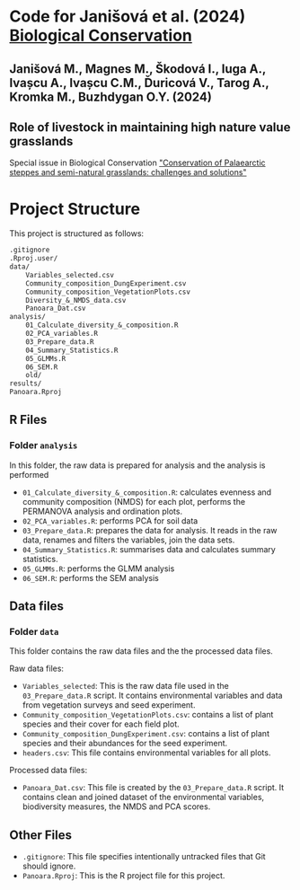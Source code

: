 # Code for Janišová et al. (2024) [Biological Conservation](https://www.sciencedirect.com/journal/biological-conservation)

## Janišová M., Magnes M., Škodová I., Iuga A., Ivașcu A., Ivașcu C.M., Ďuricová V., Tarog A., Kromka M., Buzhdygan O.Y. (2024) 
## Role of livestock in maintaining high nature value grasslands

Special issue in Biological Conservation ["Conservation of Palaearctic steppes and semi-natural grasslands: challenges and solutions"](https://www.sciencedirect.com/journal/biological-conservation/about/call-for-papers#conservation-of-palaearctic-steppes-and-semi-natural-grasslands-challenges-and-solutions)



# Project Structure

This project is structured as follows:

```md
.gitignore
.Rproj.user/
data/
    Variables_selected.csv
    Community_composition_DungExperiment.csv
    Community_composition_VegetationPlots.csv
    Diversity_&_NMDS_data.csv
    Panoara_Dat.csv
analysis/
    01_Calculate_diversity_&_composition.R
    02_PCA_variables.R
    03_Prepare_data.R
    04_Summary_Statistics.R
    05_GLMMs.R
    06_SEM.R
    old/
results/
Panoara.Rproj
```

## R Files

### Folder `analysis`

In this folder, the raw data is prepared for analysis and the analysis is performed

- `01_Calculate_diversity_&_composition.R`: calculates evenness and community composition (NMDS) for each plot, performs the PERMANOVA analysis and ordination plots.
- `02_PCA_variables.R`: performs PCA for soil data
- `03_Prepare_data.R`: prepares the data for analysis. It reads in the raw data, renames and filters the variables, join the data sets.
- `04_Summary_Statistics.R`: summarises data and calculates summary statistics.
- `05_GLMMs.R`: performs the GLMM analysis
- `06_SEM.R`: performs the SEM analysis
    

## Data files

### Folder `data`

This folder contains the raw data files and the the processed data files.

Raw data files:
- `Variables_selected`: This is the raw data file used in the `03_Prepare_data.R` script. It contains environmental variables and data from vegetation surveys and seed experiment.
- `Community_composition_VegetationPlots.csv`: contains a list of plant species and their cover for each field plot. 
- `Community_composition_DungExperiment.csv`: contains a list of plant species and their abundances for the seed experiment. 
- `headers.csv`: This file contains environmental variables for all plots.

Processed data files:
- `Panoara_Dat.csv`: This file is created by the `03_Prepare_data.R` script. It contains clean and joined dataset of the environmental variables, biodiversity measures, the NMDS and PCA scores.


## Other Files

- `.gitignore`: This file specifies intentionally untracked files that Git should ignore.
- `Panoara.Rproj`: This is the R project file for this project.



